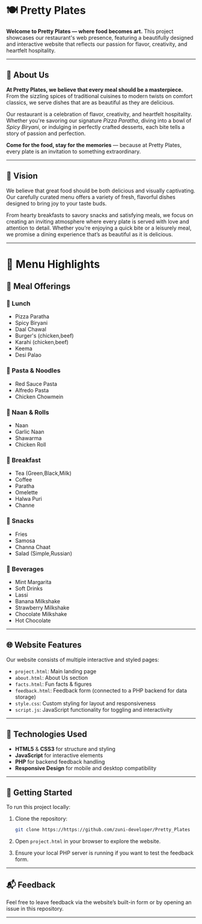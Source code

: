 
# 🍽️ Pretty Plates

**Welcome to Pretty Plates — where food becomes art.** This project showcases our restaurant's web presence, featuring a beautifully designed and interactive website that reflects our passion for flavor, creativity, and heartfelt hospitality.

---

## 🧾 About Us

**At Pretty Plates, we believe that every meal should be a masterpiece.** From the sizzling spices of traditional cuisines to modern twists on comfort classics, we serve dishes that are as beautiful as they are delicious.

Our restaurant is a celebration of flavor, creativity, and heartfelt hospitality. Whether you're savoring our signature *Pizza Paratha*, diving into a bowl of *Spicy Biryani*, or indulging in perfectly crafted desserts, each bite tells a story of passion and perfection.

**Come for the food, stay for the memories** — because at Pretty Plates, every plate is an invitation to something extraordinary.

---

## 🎯 Vision

We believe that great food should be both delicious and visually captivating. Our carefully curated menu offers a variety of fresh, flavorful dishes designed to bring joy to your taste buds.

From hearty breakfasts to savory snacks and satisfying meals, we focus on creating an inviting atmosphere where every plate is served with love and attention to detail. Whether you’re enjoying a quick bite or a leisurely meal, we promise a dining experience that’s as beautiful as it is delicious.

---

# 🍛 Menu Highlights

## 🥘 Meal Offerings

### 🥗 Lunch
- Pizza Paratha
- Spicy Biryani
- Daal Chawal
- Burger's (chicken,beef)
- Karahi (chicken,beef)
- Keema
- Desi Palao

### 🍝 Pasta & Noodles
- Red Sauce Pasta
- Alfredo Pasta
- Chicken Chowmein

### 🥖 Naan & Rolls
- Naan
- Garlic Naan
- Shawarma
- Chicken Roll

### 🍳 Breakfast
- Tea (Green,Black,Milk)
- Coffee
- Paratha
- Omelette
- Halwa Puri
- Channe

### 🍟 Snacks  
- Fries
- Samosa
- Channa Chaat
- Salad (Simple,Russian)

### 🥤 Beverages
- Mint Margarita
- Soft Drinks
- Lassi
- Banana Milkshake
- Strawberry Milkshake
- Chocolate Milkshake
- Hot Chocolate
---

## 🌐 Website Features

Our website consists of multiple interactive and styled pages:
- `project.html`: Main landing page
- `about.html`: About Us section
- `facts.html`: Fun facts & figures
- `feedback.html`: Feedback form (connected to a PHP backend for data storage)
- `style.css`: Custom styling for layout and responsiveness
- `script.js`: JavaScript functionality for toggling and interactivity

---

## 🔧 Technologies Used

- **HTML5** & **CSS3** for structure and styling
- **JavaScript** for interactive elements
- **PHP** for backend feedback handling
- **Responsive Design** for mobile and desktop compatibility

---

## 📁 Getting Started

To run this project locally:

1. Clone the repository:
   ```bash
   git clone https://https://github.com/zuni-developer/Pretty_Plates
   ```

2. Open `project.html` in your browser to explore the website.

3. Ensure your local PHP server is running if you want to test the feedback form.

---

## 📬 Feedback

Feel free to leave feedback via the website’s built-in form or by opening an issue in this repository.

---
